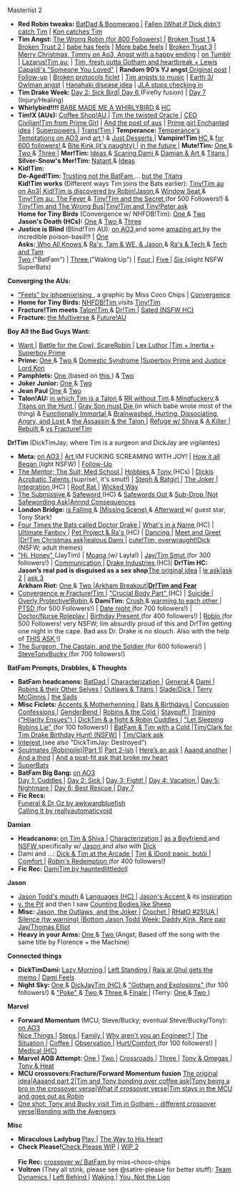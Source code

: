<h1><br></h1><p>Masterlist 2</p>
<ul><li><b> Red Robin tweaks: </b> <a href="https://iphoenixrising.tumblr.com/post/176863323107"> BatDad &amp; Boomerang </a> | <a href="http://iphoenixrising.tumblr.com/post/150342906532/plotthought-plot-thought-what-ifwhen-ras"> Fallen </a> <a href="https://iphoenixrising.tumblr.com/post/150342906532/plotthought-plot-thought-what-ifwhen-ras#notes</a>">(What if Dick didn't catch Tim</a> | <a href="https://iphoenixrising.tumblr.com/post/172462476047"> Kon catches Tim </a></li>

 <li><b>Tim Angst: </b><a href="https://iphoenixrising.tumblr.com/post/186923708882/for-800-followers-the-wrong-robin">The Wrong Robin (for 800 Followers) </a> | <a href="https://iphoenixrising.tumblr.com/post/183687706967/for-700-followers"> Broken Trust 1 </a> &amp; <a href="https://iphoenixrising.tumblr.com/post/186923704667/for-800-followers-broken-trust-continued">Broken Trust 2 </a> | <a href="https://iphoenixrising.tumblr.com/post/651030504493170688/eyy-yo-thought-it-would-be-a-swell-idea-to-make">babe has feels</a> | <a href="https://iphoenixrising.tumblr.com/post/187614021402/so-like-i-was-reading-broken-trust-again-and-i-had">More babe feels</a> | <a href="https://iphoenixrising.tumblr.com/post/684703309611876352/broken-trust-chapter-3">Broken Trust 3</a> | <a href="https://archiveofourown.org/works/29075628">Merry Christmas, Timmy on Ao3, Angst with a happy ending</a> | <a href="https://iphoenixrising.tumblr.com/post/189875589847/merry-christmas-timmy">on Tumblr</a> | <a href="https://iphoenixrising.tumblr.com/post/621778083696001024/i-always-thought-that-if-be-cool-if-the-lazarus">Lazarus!Tim au:</a> | <a href="https://iphoenixrising.tumblr.com/post/187089241087/hi-just-popping-in-to-say-two-things-1-i-love"> Tim, fresh outta Gotham and heartbreak + Lewis Capaldi's "Someone You Loved"</a> | <b>Random 90’s YJ angst</b><a href="https://iphoenixrising.tumblr.com/post/616522857782116353/ok-ok-ok-so-how-you-doing-honey-im-good-i-was"> Original post</a> | <a href="https://iphoenixrising.tumblr.com/post/617072541086973952/ok-so-i-just-saw-ur-fic-about-young-justice-90s">Follow-up</a> | <a href="https://iphoenixrising.tumblr.com/post/616159191183360000/so-we-all-know-the-titans-have-to-have-a-what-if">Broken protocols ficlet</a> | <a href="https://iphoenixrising.tumblr.com/post/634271639347068928/i-need-to-tell-you-this-this-goes-better-with">Tim angsts to music</a> | <a href="https://iphoenixrising.tumblr.com/post/188036778272/mm-what-thoughts-do-you-have-about-owlman-and">Earth 3/ Owlman angst</a> | <a href="https://iphoenixrising.tumblr.com/post/188734318627/hey-winter-1-thank-you-for-blessing-us-with-the">Hanahaki disease idea</a> | <a href="https://iphoenixrising.tumblr.com/post/189465714347/hi-no-idea-if-you-are-still-active-or-writing-but">JLA stops checking in</a></li>
    <li><b> Tim Drake Week: </b> <a href="https://iphoenixrising.tumblr.com/post/185328246127/masterlist-part-2">Day 2: Sick Bird|<a href="https://iphoenixrising.tumblr.com/post/163160346062"> Day 6 </a>(Firefly fusion) | <a href="https://iphoenixrising.tumblr.com/post/163390845112"> Day 7 </a> (Injury/Healing)</li>
    <li><b> Whirlybird!!!! </b> <a href="https://iphoenixrising.tumblr.com/post/165087037622"> BABE MADE ME A WHIRLYBIRD </a> &amp; <a href="https://iphoenixrising.tumblr.com/post/165104147432"> HC </a></li>
    <li><b> Tim!X (AUs): </b> <a href="https://iphoenixrising.tumblr.com/post/175491681602"> Coffee Shop!AU </a> | <a href="https://iphoenixrising.tumblr.com/post/156870271507"> Tim the twisted Oracle </a> | <a href="https://iphoenixrising.tumblr.com/post/660639303453605888/6amprime-girl-back-to-the-super-random-chaos">CEO Civilian!Tim from Prime Girl</a> | <a href="https://iphoenixrising.tumblr.com/post/634611690854629376/so-no-lie-buuuut-wow-your-work-is-well-done">And the post of aus</a> | <a href="https://iphoenixrising.tumblr.com/post/190374358762/6amprime-girl-hello-im-striking-again-i-had">Prime girl Enchanted idea</a> | <a href="https://iphoenixrising.tumblr.com/post/170544296662"> Superpowers </a> | <a href="https://iphoenixrising.tumblr.com/post/152982989997"> Trans!Tim </a> | <b> Temperance: </b> <a href="https://archiveofourown.org/series/823974"> Temperance's Temptations on AO3 </a> and <a href="https://iphoenixrising.tumblr.com/post/165630406177"> art </a>! &amp; <a href="https://iphoenixrising.tumblr.com/post/165659359217"> Just Desserts </a> | <b> Vampire!Tim </b> <a href="https://iphoenixrising.tumblr.com/post/179194848672"> HC </a> &amp; <a href="https://iphoenixrising.tumblr.com/post/179541741097"> for 600 followers! </a> &amp; <a href="https://iphoenixrising.tumblr.com/post/185330087102/vampire-tim-having-to-deal-with-dickjason-having"> Bite Kink (it's naughty) </a> | <a href="https://iphoenixrising.tumblr.com/post/181571729597"> in the future </a> | <b> Mute!Tim: </b> <a href="https://iphoenixrising.tumblr.com/post/145340480187"> One </a> &amp; <a href="https://iphoenixrising.tumblr.com/post/145335539572"> Two </a> &amp; <a href="https://iphoenixrising.tumblr.com/post/179812944762/i-have-a-hc-that-tim-is-selectively-mute-outside"> Three </a> | <b> Mer!Tim: </b> <a href="https://iphoenixrising.tumblr.com/post/174071980152/mer-may-has-been-giving-me-ideastm-and-so-im"> Ideas </a> &amp; <a href="https://iphoenixrising.tumblr.com/post/174131225987/i-read-the-mer-au-thing-right-before-bed-and-had-a"> Scaring Dami </a> &amp; <a href="https://iphoenixrising.tumblr.com/post/174291581017/damian-sketching-and-painting-portraits-of-tim-in"> Damian &amp; Art </a> &amp; <a href="https://iphoenixrising.tumblr.com/post/174295012447/i-looked-at-the-merman-timmy-stuff-and-had-a-dumb"> Titans </a> | <b> Silver-Snow's Mer!Tim: </b> <a href="https://iphoenixrising.tumblr.com/post/176098654167/natant-silversnow77-multifandom-archive-of"> Natant </a> &amp; <a href="https://iphoenixrising.tumblr.com/post/174291561432/i-love-merpeople-so-im-throwing-in-a-few-ideas"> Ideas </a></li>
    <li><b> Kid!Tim: </b> <br><b> De-Aged!Tim: </b> <a href="https://iphoenixrising.tumblr.com/post/175491446002/if-youre-still-taking-prompts-how-about-the"> Trusting not the BatFam </a> ... <a href="https://iphoenixrising.tumblr.com/post/176865745227/omg-this-is-like-probably-the-worst-verse-to-get"> but the Titans </a><br><b> Kid!Tim works</b> (Different ways Tim joins the Bats earlier): <a href="https://archiveofourown.org/works/22013503/chapters/52532908">Tiny!Tim au on Ao3</a>|<a href="https://iphoenixrising.tumblr.com/post/165747755522/hi-hate-to-bug-you-when-you-are-probably-busy"> Kid!Tim is discovered by Robin!Jason </a> &amp; <a href="https://iphoenixrising.tumblr.com/post/165957626107/window-seat"> Window Seat </a> &amp; <a href="https://iphoenixrising.tumblr.com/post/171815918772/tinytim-and-the-fever"> Tiny!Tim au: The Fever </a> &amp; <a href="https://iphoenixrising.tumblr.com/post/175290866612/tinytim-and-the-secret"> Tiny!Tim and the Secret </a> (for 500 Followers!) &amp; <a href="https://iphoenixrising.tumblr.com/post/186923703082/for-800-followers-tinytim-and-the-wrong-bus">Tiny!Tim and The Wrong Bus</a>|<a href=”https://iphoenixrising.tumblr.com/post/189677325737/i-just-read-your-tinytim-stories-and-i-love-them”>Tiny!Tim and Tiny!Peter ask</a><br><b>Home for Tiny Birds</b> (Convergence w/ NHFDB!Tim): <a href="https://iphoenixrising.tumblr.com/post/178712882492/thinking-about-the-idea-with-no-home-for-dead#"> One </a> &amp; <a href="https://iphoenixrising.tumblr.com/post/178433930912/hey-i-have-been-rereading-a-bunch-of-your-stories"> Two </a><br><b>Jason's Death (HCs):</b> <a href="https://iphoenixrising.tumblr.com/post/177009023307/shit-now-im-sad-thinking-how-tinytim-would-react"> One </a> &amp; <a href="https://iphoenixrising.tumblr.com/post/177183351757/oh-man-but-what-about-a-not-so-tiny-time-when#"> Two </a> &amp; <a href="https://iphoenixrising.tumblr.com/post/176973303712/omg-winter-your-tinytim-just-murders-me-hes-so"> Three </a></li>
    <li><b> Justice is Blind </b> (Blind!Tim AU): <a href="https://archiveofourown.org/works/9277514"> on AO3 </a> and some <a href="https://iphoenixrising.tumblr.com/post/165161045582"> amazing art </a> by the incredible poison-basil!!! | <a href="https://iphoenixrising.tumblr.com/post/155462726522"> One </a> <br><b>Asks:</b><a href="https://iphoenixrising.tumblr.com/post/177184921652"> Who All Knows </a> &amp; <a href="https://iphoenixrising.tumblr.com/post/156521513762"> Ra's, Tam &amp; WE, &amp; Jason </a> &amp; <a href="https://iphoenixrising.tumblr.com/post/156520875632"> Ra's &amp; Tech </a> &amp; <a href="https://iphoenixrising.tumblr.com/post/156873037532"> Tech and Tam </a> <br><a href="https://iphoenixrising.tumblr.com/post/155658284087"> Two </a> ("BatFam") | <a href="https://iphoenixrising.tumblr.com/post/156831786572"> Three </a> ("Waking Up") | <a href="https://iphoenixrising.tumblr.com/post/157379392752/not-the-original-justice-is-blind-anon-but-man-i"> Four </a> | <a href="https://iphoenixrising.tumblr.com/post/158650870337/justice-is-blind-au-v"> Five </a> | <a href="https://iphoenixrising.tumblr.com/post/159437811267/justice-is-blind-au-drabble"> Six </a> (slight NSFW SuperBats)</li>
    </ul><p><b> Converging the AUs: </b></p>
    <ul><li><a href="https://iphoenixrising.tumblr.com/post/174886739342"> "Feels" by iphoenixrising </a>, a graphic by Miss Coco Chips | <a href="https://iphoenixrising.tumblr.com/post/163803458697"> Convergence </a></li>
    <li><b> Home for Tiny Birds: </b> <a href="https://iphoenixrising.tumblr.com/post/178712882492"> NHFDB!Tim </a> visits <a href="https://iphoenixrising.tumblr.com/post/178433930912"> Tiny!Tim </a></li>
    <li><b> Fracture!Tim meets </b> <a href="https://iphoenixrising.tumblr.com/post/169873772647"> Talon!Tim </a> &amp; <a href="https://iphoenixrising.tumblr.com/post/174290798367"> Dr!Tim </a> | <a href="https://iphoenixrising.tumblr.com/post/177890081372"> Sated (NSFW HC) </a></li>
    <li><b> Fracture: </b> <a href="https://iphoenixrising.tumblr.com/post/177499738317"> the Multiverse </a> &amp; <a href="https://iphoenixrising.tumblr.com/post/167471689262"> Future!AU </a></li>
    </ul><p><b> Boy All the Bad Guys Want: </b></p>
    <ul><li><a href="https://iphoenixrising.tumblr.com/post/176427812362"> Want </a> | <a href="https://iphoenixrising.tumblr.com/post/176865452497"> Battle for the Cowl, ScareRobin </a> | <a href="https://iphoenixrising.tumblr.com/post/177643206832"> Lex Luthor </a>|<a href=”https://iphoenixrising.tumblr.com/post/188036400452/hey-winter-how-do-you-think-a-meeting-betweem-tim”>Tim + Inertia + Superboy Prime</a></li>
    <li><b> Prime: </b> <a href="https://iphoenixrising.tumblr.com/post/177498192152"> One </a> &amp; <a href="https://iphoenixrising.tumblr.com/post/176894850652"> Two </a> &amp; <a href="https://iphoenixrising.tumblr.com/post/176864901492"> Domestic Syndrome </a>|<a href=”https://iphoenixrising.tumblr.com/post/189677101192/okay-so-that-kaciart-where-kon-has-tim-pinned”>Superboy Prime and Justice Lord Kon</a></li>
    <li><b> Pamphlets: </b> <a href="https://iphoenixrising.tumblr.com/post/145128746437"> One </a> (based on <a href="https://iphoenixrising.tumblr.com/post/145125683652"> this </a> ) &amp; <a href="https://iphoenixrising.tumblr.com/post/145136687027"> Two </a></li>
    <li><b> Joker Junior: </b> <a href="https://iphoenixrising.tumblr.com/post/176683247912"> One </a> &amp; <a href="https://iphoenixrising.tumblr.com/post/161451854937"> Two </a></li>
    <li><b> Jean Paul </b> <a href="https://iphoenixrising.tumblr.com/post/178431326397"> One </a> &amp; <a href="https://iphoenixrising.tumblr.com/post/176680610207"> Two </a></li>
    <li><b> Talon!AU: </b> <a href="https://iphoenixrising.tumblr.com/post/173848014432"> in which Tim is a Talon </a> &amp; <a href="https://iphoenixrising.tumblr.com/post/173978385982"> RR without Tim </a> &amp; <a href="https://iphoenixrising.tumblr.com/post/173974831367"> Mindfuckery </a> &amp; <a href="https://iphoenixrising.tumblr.com/post/173973243827"> Titans on the Hunt </a> | <a href="https://iphoenixrising.tumblr.com/post/174777529002"> Gray Son must Die </a> (in which babe wrote most of the thing) &amp; <a href="https://iphoenixrising.tumblr.com/post/174135418272"> Functionally Immortal </a> &amp; <a href="https://iphoenixrising.tumblr.com/post/174289681217"> Brainwashed, Hurting, Dissociating, Angry, and Lost </a> &amp; <a href="https://iphoenixrising.tumblr.com/post/175490932967"> the Assassin &amp; the Talon </a> | <a href="https://iphoenixrising.tumblr.com/post/174773368267"> Refuge w/ Shiva </a> &amp; <a href="https://iphoenixrising.tumblr.com/post/174295064877"> A Killer </a> | <a href="https://iphoenixrising.tumblr.com/post/173978108127"> Rebuilt </a> &amp; <a href="https://iphoenixrising.tumblr.com/post/169873772647"> vs Fracture!Tim </a></li>
    </ul><p><b> Dr!Tim </b> (DickTimJay; where Tim is a surgeon and DickJay are vigilantes)</p>
    <ul><li><b> Meta: </b> <a href="https://archiveofourown.org/works/10576596"> on AO3 </a> | <a href="https://iphoenixrising.tumblr.com/post/173545143102/poison-basil-dr-drake-for-iphoenixrising-for"> Art </a> IíM FUCKING SCREAMING WITH JOY! | <a href="https://iphoenixrising.tumblr.com/post/159367520787/doctortim-au"> How it all Began </a> (light NSFW) | <a href="https://iphoenixrising.tumblr.com/post/160863077927/doctortim-drabble"> Follow-Up </a></li>
    <li><a href="https://iphoenixrising.tumblr.com/post/163303938817/dr-tim-drabbles"> The Mentor; The Suit; Med School </a> | <a href="https://iphoenixrising.tumblr.com/post/173846117407/one-of-my-fave-things-about-drtim-verse-is-just"> Hobbies </a> &amp; <a href="https://iphoenixrising.tumblr.com/post/173977943412/on-dr-tims-hobbies-oh-god-the-thoughts-about"> Tony </a> (HCs) | <a href="https://iphoenixrising.tumblr.com/post/162298268737/what-if-from-the-doctortim-verse-dicks"> Dickís Acrobatic Talents </a> (suprise!, it's smut!) | <a href="https://iphoenixrising.tumblr.com/post/162112100807/doctortim-drabble"> Steph &amp; Batgirl </a> | <a href="https://iphoenixrising.tumblr.com/post/163303348187/dr-tim-drabble-the-joker"> The Joker </a> | <a href="https://iphoenixrising.tumblr.com/post/165991747797/this-doesnt-have-to-be-a-drabble-request-but-im"> Integration </a> (HC) | <a href="https://iphoenixrising.tumblr.com/post/172642996967/hey-so-im-back-again-and-ive-been-thinking-but"> Roof Rat </a> | <a href="https://iphoenixrising.tumblr.com/post/165350127342/i-dont-expect-you-to-write-this-because-i-am-sure"> Wicked Way </a></li>
    <li><a href="https://iphoenixrising.tumblr.com/post/165283578427/doctortim-au-the-submissive"> The Submissive </a> &amp; <a href="https://iphoenixrising.tumblr.com/post/165350127342/i-dont-expect-you-to-write-this-because-i-am-sure#notes"> Safeword </a> (HC) &amp; <a href="https://iphoenixrising.tumblr.com/post/165354572587/any-interest-in-writing-another-something-for-your"> Safewords Out </a> &amp; <a href="https://iphoenixrising.tumblr.com/post/165990125032/doctortim-sub-drop"> Sub-Drop </a>|<a href=”https://iphoenixrising.tumblr.com/post/616797193681125376/ok-so-i-just-thought-what-if-tim-get-hurt-during”>Not Safewording Ask</a>|<a href=”https://iphoenixrising.tumblr.com/post/617065029184946176/i-did-not-expect-people-to-want-more-of-the-thing”>Annnd Consequences</a></li>
    <li><b> London Bridge: </b> <a href="https://iphoenixrising.tumblr.com/post/166342279552/drtim-london-bridge-is-falling-down"> is Falling </a> &amp; <a href="https://iphoenixrising.tumblr.com/post/166869968447/drtim-missing-scene-from-london-bridge-is"> (Missing Scene) </a> &amp; <a href="https://iphoenixrising.tumblr.com/post/168844863147/i-cant-stop-thinking-about-your-drtim-verse"> Afterward </a>w/ guest star, Tony Stark!</li>
    <li><a href="https://archiveofourown.org/works/10576596/chapters/24558342"> Four Times the Bats called Doctor Drake </a> | <a href="https://iphoenixrising.tumblr.com/post/167001536662/i-love-how-even-in-a-civilian-au-tims-apartment"> What's in a Name </a> (HC) | <a href="https://iphoenixrising.tumblr.com/post/161415087867/your-dr-tim-is-my-second-favorite-thing-youve"> Ultimate Fanboy </a> | <a href="https://iphoenixrising.tumblr.com/post/174773744047/so-i-love-your-characterize-dr-tim-hes-just-so"> Pet Project &amp; Ra's </a> (HC) | <a href="https://iphoenixrising.tumblr.com/post/177500336602/ok-so-im-not-usually-into-jealousy-tropes-but-i"> Dancing </a> | <a href="https://iphoenixrising.tumblr.com/post/167722713957/drtim-drabble-meet-and-greet"> Meet and Greet </a> |<a href=”https://iphoenixrising.tumblr.com/post/189914447292/how-dyou-think-everyones-favorite-threesome-in”>Dr!Tim Christmas ask</a>|<a href=”https://iphoenixrising.tumblr.com/post/188645548007/jealous-dami”>jealous Dami </a>| <a href="https://iphoenixrising.tumblr.com/post/167722484027/i-notice-that-you-have-tim-mostly-be-the-filling"> cute!Tim, overwraught!Dick </a> (NSFW; adult themes)</li>
    <li><a href="https://archiveofourown.org/works/10576596/chapters/27277401"> "Hi, Honey" </a> (JayTim) | <a href="https://archiveofourown.org/works/10576596/chapters/27277401"> Moana </a> (w/ Layla!) | <a href="https://archiveofourown.org/works/10576596/chapters/27277401"> Jay/Tim Smut </a> (for 300 followers!) | <a href="https://iphoenixrising.tumblr.com/post/171816971847/1-so-one-thing-about-being-in-a-relationship-is"> Communication </a> | <a href="https://iphoenixrising.tumblr.com/post/173401752477/ahhh-i-recently-discovered-your-dr-tim-series-and"> Drake Industries </a> (HC)|
    <b>Dr!Tim HC: Jason’s real pad is disguised as a sex shop</b><a href=”https://iphoenixrising.tumblr.com/post/641714068405829632/hiya-hope-you-had-a-good-thanksgiving-i-just-had”>The original idea</a> |
    <a href=”https://iphoenixrising.tumblr.com/post/641801553996562432/lol-i-love-how-you-described-jays-not-sex”>le ask</a>|<a href=“https://iphoenixrising.tumblr.com/post/651484526216871937/lol-if-jason-did-disguise-his-pad-as-a-sex-shop”>ask 2</a> | <a href=”https://iphoenixrising.tumblr.com/post/647826730277634048/okay-but-if-jay-has-any-of-those-ludicrously”>ask 3</a>
    <br><b> Arkham Riot: </b> <a href="https://iphoenixrising.tumblr.com/post/174070311227/snorts-tim-we-got-a-ping-from-babs-about-an"> One </a> &amp; <a href="https://iphoenixrising.tumblr.com/post/173978786562/oh-my-god-oh-my-god-first-off-youre-always-too"> Two </a>|<a href=”https://iphoenixrising.tumblr.com/post/188530211162/for-900-followers-drtim-arkham-breakout”>Arkham Breakout</a>|<a href=“https://iphoenixrising.tumblr.com/post/636099737882411008/how-do-you-think-the-boys-will-react-to-dr-tim-in”><b>Dr!Tim and Fear</b></a></li>
    <li><a href="https://iphoenixrising.tumblr.com/post/174290798367/hi-so-i-had-a-dream-where-a-lot-of-wild-comic-book"> Convergence w Fracture!Tim </a> | <a href="https://iphoenixrising.tumblr.com/post/174071884647/do-you-think-dr-tim-would-lose-his-spleen-in-a"> "Crucial Body Part" </a> (HC) | <a href="https://iphoenixrising.tumblr.com/post/182611699982/before-tim-met-dick-and-jason-in-your-drtim-au"> Suicide </a> | <a href="https://iphoenixrising.tumblr.com/post/174961655547/tbh-i-would-love-to-see-damian-getting-super"> Overly Protective!Robin </a> &amp; <b>DamiTim:</b> <a href="https://iphoenixrising.tumblr.com/post/182233022467/after-reading-the-bit-with-alphadami-and"> Crush </a> &amp; <a href="https://iphoenixrising.tumblr.com/post/182230035277/the-dami-has-a-crush-on-drtim-anon-dami-is-not#"> warming to each other </a> | <a href="https://iphoenixrising.tumblr.com/post/175290988547/drtim-ptsd-ask"> PTSD </a> (for 500 Followers!) | <a href="https://iphoenixrising.tumblr.com/post/183687423872/for-700-followers"> Date night </a> (for 700 followers!) | <a href="https://iphoenixrising.tumblr.com/post/174325435522/out-of-curiosity-would-dr-tim-ever-like-be-into"> Doctor/Nurse Roleplay </a> | <a href="https://iphoenixrising.tumblr.com/post/171543194567/for-400-followers"> Birthday Present </a> (for 400 followers!) | <a href="https://iphoenixrising.tumblr.com/post/175291309162/drtim-drabble-robin"> Robin </a> (for 500 Followers! very NSFW; Iím absurdly proud of this and Dr!Tim getting one night in the cape. Bad ass Dr. Drake is no slouch. Also with the help of <a href="https://iphoenixrising.tumblr.com/post/174325435522/out-of-curiosity-would-dr-tim-ever-like-be-into"> THIS ASK </a>!)</li>
    <li><a href="https://iphoenixrising.tumblr.com/post/179541995327/for-600-followers-the-surgeon-the-captain-and"> The Surgeon, The Captain, and the Soldier </a> (for 600 followers!) | <a href="https://iphoenixrising.tumblr.com/post/183687316567/for-700-followers"> SteveTonyBucky </a> (for 700 followers!)</li>
    </ul><p><b> BatFam Prompts, Drabbles, &amp; Thoughts </b></p>
    <ul><li><b> BatFam headcanons: </b> <a href="https://iphoenixrising.tumblr.com/post/156522172117/i-love-so-much-you-write-bruce-and-tim-rlship-bc"> BatDad </a> | <a href="https://iphoenixrising.tumblr.com/post/149817021917/have-you-read-the-batgirl-vol-2-short-series-if"> Characterization </a> | <a href="https://iphoenixrising.tumblr.com/post/176684347362/whats-your-opinion-on-robin-reversal-fics"> General </a> &amp; <a href="https://iphoenixrising.tumblr.com/post/167858623017/what-are-ur-thoughts-on-a-robin-reversal-like-a"> Dami </a> | <a href="https://iphoenixrising.tumblr.com/post/175972289027/im-wondering-if-you-ever-readwatched-golden"> Robins &amp; their Other Selves </a> | <a href="https://iphoenixrising.tumblr.com/post/156602673652/keep-being-amazing-but-will-you-answer-me-a"> Outlaws &amp; Titans </a> | <a href="https://iphoenixrising.tumblr.com/post/144837389307/what-are-your-feelings-about-sladerobindick"> Slade/Dick </a> | <a href="https://iphoenixrising.tumblr.com/post/176684509372/out-of-curiosity-whats-your-opinion-of-terry"> Terry McGinnis </a> | <a href="https://iphoenixrising.tumblr.com/post/161759026827/im-really-really-sad-right-now-like-stay-in-bed"> the Sads </a></li>
    <li><b> Misc Ficlets: </b> <a href="https://iphoenixrising.tumblr.com/post/167858434387/listen-babe-your-writing-is-my-jam-i-am-in-love"> Accents &amp; Motherhenning </a> | <a href="https://iphoenixrising.tumblr.com/post/153847449782/heya-so-its-my-birthday-and-im-just-spreading"> Bats &amp; Birthdays </a> | <a href="https://iphoenixrising.tumblr.com/post/152280205997/tim-drake-riding-the-concussion-train-his-name-is"> Concussion Confessions </a> | <a href="https://iphoenixrising.tumblr.com/post/173466843527/whats-your-viewpoint-on-genderbend-fics"> GenderBend </a> | <a href="https://iphoenixrising.tumblr.com/post/175491848367/okay-it-snows-in-gotham-right-canon-wise-its-in"> Robins &amp; the Cold </a> | <a href="https://iphoenixrising.tumblr.com/post/173848745017/i-had-a-dream-last-night-that-batman-nightwing"> Staypuff </a> | <a href="https://iphoenixrising.tumblr.com/post/145482292702/training"> Training ("Hilarity Ensues") </a> | <a href="https://iphoenixrising.tumblr.com/post/177114438887/so-i-got-this-idea-what-if-tim-gets-in-a-fight"> DickTim &amp; a fight &amp; Robin Cuddles </a> | <a href="https://iphoenixrising.tumblr.com/post/149399442947/ficlets-for-over-100-followers"> "Let Sleeping Robins Lie" </a> (for 100 followers!) | <a href="https://iphoenixrising.tumblr.com/post/182362486702/timmy-with-a-cold-please"> BatFam &amp; Tim with a Cold </a>|<a href=”https://iphoenixrising.tumblr.com/post/624117690028736513/tim-drake-birthday-hunt”>Tim/Clark for Tim Drake Birthday Hunt! (NSFW)</a> | <a href=“https://iphoenixrising.tumblr.com/post/651486221913227264/okayyy-so-your-writing-i-love-it-fracture-is-one”>Tim/Clark ask</a></li>
    <li><a href="https://iphoenixrising.tumblr.com/post/175489614822/hiya-babe-i-love-your-writing-and-i-have-a-quick"> Interest </a> (see also "DickTimJay: Destroyed")</li>
    <li><a href="https://iphoenixrising.tumblr.com/post/155059210657/hey-i-just-finished-my-finals-and-i-need"> Soulmates (Robinpile)</a>|<a href=”https://iphoenixrising.tumblr.com/post/620871076476583936/just-a-little-wip”>Part 1</a>| <a href=“https://iphoenixrising.tumblr.com/post/651487055353937920/more-on-the-robinpile-soulmate-au”>Part 2-ish</a> | <a href=“https://iphoenixrising.tumblr.com/post/651484437824126976/follow-up-but-unrelated-question-in-the-short”>Here’s an ask</a> | <a href==“https://iphoenixrising.tumblr.com/post/658060569655590912/okay-but-the-robinpile-soulmate-au-snippet-just-i”>Aaand another</a> | <a href=”https://iphoenixrising.tumblr.com/post/651484437824126976/follow-up-but-unrelated-question-in-the-short”>And a third</a> | <a href=”https://iphoenixrising.tumblr.com/post/624224628992344064/ok-but-that-soulmate-fic-1010-a-and-all-the”>And a post-fit ask that broke my heart</a>
    </li>
    <li><a href="https://iphoenixrising.tumblr.com/post/144836103847/im-just-gonna-leave-this-here-and-maybe-you-can"> SuperBats </a></li>
    <li><b> BatFam Big Bang: </b> <a href="https://archiveofourown.org/works/15936338"> on AO3 </a> <br><a href="https://iphoenixrising.tumblr.com/post/177644957457/batfamily-big-bang-day-1-cuddles"> Day 1: Cuddles </a> | <a href="https://iphoenixrising.tumblr.com/post/177677277542/batfam-big-bang-day-2-sick"> Day 2: Sick </a> | <a href="https://iphoenixrising.tumblr.com/post/177716655337/batfamily-big-bang-day-3-fight"> Day 3: Fight! </a> | <a href="https://iphoenixrising.tumblr.com/post/177751612032/batfam-big-bang-day-4-vacation"> Day 4: Vacation </a> | <a href="https://iphoenixrising.tumblr.com/post/177786432327/batfam-big-bang-day-5-nightmare"> Day 5: Nightmare </a> | <a href="https://iphoenixrising.tumblr.com/post/177822813127/batfam-big-bang-day-6-best-rescue"> Day 6: Best Rescue </a> | <a href="https://iphoenixrising.tumblr.com/post/177855736322/batfamily-big-bang-day-7-choose-your-own-trope"> Day 7 </a></li>
    <li><b> Fic Recs: </b> <br><a href="https://iphoenixrising.tumblr.com/post/183710755092/why-did-you-leave"> Funeral &amp; Dr Oz by awkwardbluefish </a> <br><a href="https://iphoenixrising.tumblr.com/post/183451960402/calling-it-good-intentions"> Calling It by reallyautomaticvoid </a></li>
    </ul><p><b> Damian </b></p>
    <ul><li><b> Headcanons: </b> <a href="https://iphoenixrising.tumblr.com/post/167857933462/okay-so-this-is-probably-a-dumb-question-but"> on Tim &amp; Shiva </a> | <a href="https://iphoenixrising.tumblr.com/post/146607845247/you-are-about-this-close-holds-fingers-a-fraction"> Characterization </a> | <a href="https://iphoenixrising.tumblr.com/post/175971739002/what-do-you-think-damian-would-be-like-as-a#"> as a Boyfriend </a> and <a href="https://iphoenixrising.tumblr.com/post/179030048872/what-do-you-think-dami-would-be-like-if-he-was"> NSFW </a> specifically w/ <a href="https://iphoenixrising.tumblr.com/post/179497312697/what-do-you-think-jay-and-dami-would-be-like-if"> Jason </a> and also with <a href="https://iphoenixrising.tumblr.com/post/179295662012/ok-so-im-a-damidick-shipper-dont-know-if-you"> Dick </a></li>
    <li>Dami and ...: <a href="https://iphoenixrising.tumblr.com/post/175971871952/just-had-a-day-i-found-out-that-my-abusive-mother"> Dick &amp; Tim at the Arcade </a> | <a href="https://iphoenixrising.tumblr.com/post/176647509047/from-that-writing-thing-you-reblogged-in-your"> Tim &amp; ìDonít panic, butóì </a> | <a href="https://iphoenixrising.tumblr.com/post/142435677397/fishfingersandjellybabies-real-bad-mental-day"> Comfort </a> | <a href="https://iphoenixrising.tumblr.com/post/171543194567/for-400-followers"> Robin's Redemption </a> (for 400 followers!)</li>
    <li><b>Fic Rec:</b> <a href="https://iphoenixrising.tumblr.com/post/183663907162/the-little-sister-wants-tim-and-damian-14"> DamiTim by hauntedlittledoll </a></li>
    </ul><p><b> Jason </b></p>
    <ul><li><a href="https://iphoenixrising.tumblr.com/post/168845500612/hello-i-hope-you-are-having-a-good-daynight"> Jason Todd's mouth </a> &amp; <a href="https://iphoenixrising.tumblr.com/post/152249790397/jason-todd-speaking-many-languages-lets-imagine"> Languages (HC) </a> | <a href="https://iphoenixrising.tumblr.com/post/150080183707/so-i-obvi-love-your-fracture-verse-because-im#notes"> Jason's Accent </a> &amp; its <a href="https://iphoenixrising.tumblr.com/post/179942025847/where-did-you-get-the-inspiration-for-jasons"> inspiration </a></li>
    <li><a href="https://iphoenixrising.tumblr.com/post/145557956557"> v. the Pit</a> and then I saw <a href="https://iphoenixrising.tumblr.com/post/151731584397">Counting Bodies like Sheep</a></li>
    <li><b> Misc: </b> <a href="https://iphoenixrising.tumblr.com/post/178029933332/another-scenario-i-want-to-bring-up-iswhat"> Jason, the Outlaws, and the Joker </a> | <a href="https://iphoenixrising.tumblr.com/post/156871170302/story-time-so-i-need-to-learn-something-non"> Crochet </a> | <a href="https://iphoenixrising.tumblr.com/post/177888452982/tumblrfrostbites-au-question-if-batman-stopped"> RHatO #25!UA </a> | <a href="https://iphoenixrising.tumblr.com/post/147323562897/silence"> Silence (tw warning) </a>|<a href=”https://iphoenixrising.tumblr.com/post/626297771987763200/bottom-jason-todd-week-day-3-daddy-kink”>Bottom Jason Todd Week: Daddy Kink, Rare pair Jay/Thomas Elliot</a></li>
    <li><b> Heavy in your Arms: </b> <a href="https://iphoenixrising.tumblr.com/post/160895950192/heavy-in-your-arms"> One </a> &amp; <a href="https://iphoenixrising.tumblr.com/post/160954846012/heavy-in-your-arms-cont"> Two </a> (Angst; Based off the song with the same title by Florence + the Machine)</li>
    </ul><p><b> Connected things</b></p>
    <ul><li><b> DickTimDami: </b> <a href="http://iphoenixrising.tumblr.com/post/145716655607/lazy-morning"> Lazy Morning </a> | <a href="https://iphoenixrising.tumblr.com/post/145336394697/left-standing"> Left Standing </a> | <a href="https://iphoenixrising.tumblr.com/post/145231656092/fishfingersandjellybabies-everyone-should"> Raís al Ghul gets the memo </a> | <a href="https://iphoenixrising.tumblr.com/post/145182602047/fishfingersandjellybabies-ive-done-so-much-for"> Dami Feels </a></li>
    <li><b> Night Sky: </b> <a href="http://iphoenixrising.tumblr.com/post/143300221252/night-sky"> One </a> &amp; <a href="https://iphoenixrising.tumblr.com/post/146957424467/purely-to-satisfy-my-greed-i-wanted-to-ask-what"> DickJayTim (HC) </a> &amp; <a href="https://iphoenixrising.tumblr.com/post/149399442947/ficlets-for-over-100-followers"> "Gotham and Explosions" </a> (for 100 followers!) &amp; <a href="https://iphoenixrising.tumblr.com/post/137255361382/poke"> "Poke" </a> &amp; <a href="http://iphoenixrising.tumblr.com/post/146416208892/night-sky-ii-timdami"> Two </a> &amp; <a href="http://iphoenixrising.tumblr.com/post/147619593727/night-sky-iii"> Three </a> &amp; <a href="https://iphoenixrising.tumblr.com/post/154321493112/night-sky-the-finale"> Finale </a> | (Terry: <a href="https://iphoenixrising.tumblr.com/post/177183910247/so-terry-would-be-present-in-the-night-sky-verse#"> One </a> &amp; <a href="https://iphoenixrising.tumblr.com/post/176863633942/seeing-you-be-asked-about-terry-mcginnis-got-me"> Two </a> )</li>
    </ul><p><b> Marvel </b></p>
    <ul><li><b> Forward Momentum </b> (MCU; Steve/Bucky; eventual Steve/Bucky/Tony): <a href="https://archiveofourown.org/works/4780373"> on AO3 </a> <br><a href="https://iphoenixrising.tumblr.com/post/130209909137/nice-things-a-chapter-from-forward-momentum-on?is_related_post=1"> Nice Things </a> | <a href="http://iphoenixrising.tumblr.com/post/131951697372/drabble-steps"> Steps </a> | <a href="https://iphoenixrising.tumblr.com/post/134097512912/family-from-forward-momentum"> Family </a> | <a href="https://iphoenixrising.tumblr.com/post/134436013982/forward-momentum-drabble-why-arent-you-an"> Why aren't you an Engineer? </a> | <a href="https://iphoenixrising.tumblr.com/post/134436172337/the-situation"> The Situation </a> | <a href="http://iphoenixrising.tumblr.com/post/145609770482/coffee"> Coffee </a> | <a href="https://iphoenixrising.tumblr.com/post/158759996427/forward-momentum-drabble-observation"> Observation </a> | <a href="https://iphoenixrising.tumblr.com/post/149399442947/ficlets-for-over-100-followers"> Hurt/Comfort </a> (for 100 followers!) | <a href="https://iphoenixrising.tumblr.com/post/168846919617/hello-hello-i-know-youre-on-hiatus-but-i-am"> Medical (HC) </a></li>
    <li><b> Marvel AOB Attempt: </b> <a href="https://iphoenixrising.tumblr.com/post/152608088922/aob-drabble-attempt"> One </a> | <a href="https://iphoenixrising.tumblr.com/post/152748512422/look-i-love-youre-writing-now-i-cant-wait-for"> Two </a> | <a href="https://iphoenixrising.tumblr.com/post/152771230972/you-cant-just-leave-it-there-im-willing-to"> Crossroads </a> | <a href="https://iphoenixrising.tumblr.com/post/153721021687/marvel-aob-attempt-part-iii"> Three </a> | <a href="https://iphoenixrising.tumblr.com/post/153847862352/so-personally-for-aob-i-like-to-think-tony-is"> Tony &amp; Omegas </a> | <a href="https://iphoenixrising.tumblr.com/post/179063101027/hi-hon-sorry-im-so-absent-lately-things-are"> Tony &amp; Heat </a></li>
    <li><b>MCU crossovers:</b><b>Fracture/Forward Momentum fusion</b> <a href=“https://archiveofourown.org/works/5643016/chapters/14795548”>The original idea</a>|<a href=“https://archiveofourown.org/works/5643016/chapters/15279169”>Aaaand part 2</a>|<a href="https://iphoenixrising.tumblr.com/post/185486142577/tim-and-tony-stark-i-think-would-start-bonding">Tim and Tony bonding over coffee ask</a>|<a href="https://iphoenixrising.tumblr.com/post/151706467647/listen-so-i-have-the-hc-for-your-avengersbats">Tony being a bro in the crossover verse</a>|<a href="https://iphoenixrising.tumblr.com/post/153843566657/i-adore-your-writing-thank-you-so-much-for">What if crossover verse</a>|<a href="https://iphoenixrising.tumblr.com/post/160284815292/you-are-an-amazing-writer-and-i-love-your-stories">Tim stays in the MCU and goes out as Robin</a>
    <li><a href="https://iphoenixrising.tumblr.com/post/189214788332/i-was-thinking-about-the-titans-working-with-the">One shot: Tony and Bucky visit Tim in Gotham - different crossover verse</a>|<a href=”https://iphoenixrising.tumblr.com/post/189214788332/i-was-thinking-about-the-titans-working-with-the”>Bonding with the Avengers</a></li></li>
    </ul><p><b> Misc </b></p>
    <ul><li><b> Miraculous Ladybug </b> <a href="https://iphoenixrising.tumblr.com/post/169211905802/play"> Play </a> | <a href="https://iphoenixrising.tumblr.com/post/172257885322/the-way-to-his-heart"> The Way to His Heart </a><br><li><b>Check Please!</b><a href=”https://iphoenixrising.tumblr.com/post/624400889142214656/check-please-wip-part-1-4”>Check Please WIP</a> | <a href=”https://iphoenixrising.tumblr.com/post/624401543467335680/check-please-wip-part-5-6”>WIP 2</a></li><br><b>Fic Rec:</b> <a href="https://iphoenixrising.tumblr.com/post/183451937227/miraculous-ladybug-au-part-1"> crossover w/ BatFam </a> by miss-choco-chips</li>
    <li><b> Voltron </b> (They all stink, please see @satire-please for better stuff): <a href="http://iphoenixrising.tumblr.com/post/150240486127/team-dynamics"> Team Dynamics </a> | <a href="http://iphoenixrising.tumblr.com/post/148566963792/left-behind"> Left Behind </a> | <a href="http://iphoenixrising.tumblr.com/post/148076485767/waking"> Waking </a> | <a href="http://iphoenixrising.tumblr.com/post/147923801497/you-not-the-lion"> You, Not the Lion </a></li>
    </ul></p>
